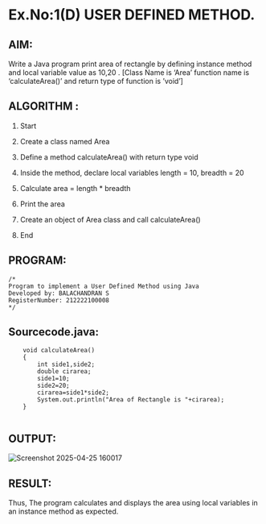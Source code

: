 # Ex.No:1(D) USER DEFINED METHOD.

## AIM:
Write a Java program print area of rectangle  by defining instance method and local variable value as 10,20 . [Class Name is ‘Area’ function name is ‘calculateArea()’  and return type of function is ’void’]

## ALGORITHM :
1.	Start

2. Create a class named Area

3. Define a method calculateArea() with return type void

4. Inside the method, declare local variables length = 10, breadth = 20

5. Calculate area = length * breadth

6. Print the area

7. Create an object of Area class and call calculateArea()

8. End




## PROGRAM:
 ```
/*
Program to implement a User Defined Method using Java
Developed by: BALACHANDRAN S
RegisterNumber: 212222100008
*/
```

## Sourcecode.java:
```
    void calculateArea()
    {  
        int side1,side2;
        double cirarea;
        side1=10;
        side2=20;
        cirarea=side1*side2;
        System.out.println("Area of Rectangle is "+cirarea);
    }
    
  ```





## OUTPUT:

![Screenshot 2025-04-25 160017](https://github.com/user-attachments/assets/dccd1d98-9bec-4879-b15f-e50c83208c24)


## RESULT:
Thus, The program calculates and displays the area using local variables in an instance method as expected.
